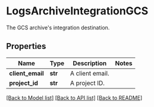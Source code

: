 # LogsArchiveIntegrationGCS

The GCS archive's integration destination.

## Properties
Name | Type | Description | Notes
------------ | ------------- | ------------- | -------------
**client_email** | **str** | A client email. | 
**project_id** | **str** | A project ID. | 

[[Back to Model list]](README.md#documentation-for-models) [[Back to API list]](README.md#documentation-for-api-endpoints) [[Back to README]](README.md)


